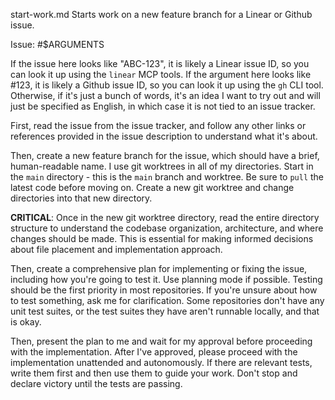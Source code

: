 start-work.md
Starts work on a new feature branch for a Linear or Github issue.

Issue: #$ARGUMENTS

If the issue here looks like "ABC-123", it is likely a Linear issue ID, so you can look it up using the `linear` MCP tools. If the argument here looks like #123, it is likely a Github issue ID, so you can look it up using the `gh` CLI tool.  Otherwise, if it's just a bunch of words, it's an idea I want to try out and will just be specified as English, in which case it is not tied to an issue tracker.

First, read the issue from the issue tracker, and follow any other links or references provided in the issue description to understand what it's about.

Then, create a new feature branch for the issue, which should have a brief, human-readable name. I use git worktrees in all of my directories. Start in the `main` directory - this is the `main` branch and worktree. Be sure to `pull` the latest code before moving on. Create a new git worktree and change directories into that new directory.

**CRITICAL**: Once in the new git worktree directory, read the entire directory structure to understand the codebase organization, architecture, and where changes should be made. This is essential for making informed decisions about file placement and implementation approach.

Then, create a comprehensive plan for implementing or fixing the issue, including how you're going to test it. Use planning mode if possible. Testing should be the first priority in most repositories. If you're unsure about how to test something, ask me for clarification. Some repositories don't have any unit test suites, or the test suites they have aren't runnable locally, and that is okay.

Then, present the plan to me and wait for my approval before proceeding with the implementation. After I've approved, please proceed with the implementation unattended and autonomously. If there are relevant tests, write them first and then use them to guide your work. Don't stop and declare victory until the tests are passing.